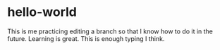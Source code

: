 # hello-world
This is me practicing editing a branch so that I know how to do it in the future.
Learning is great.
This is enough typing I think.
